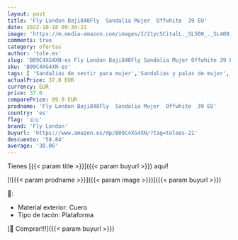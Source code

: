 ```yaml
---
layout: post
title: 'Fly London Baji848Fly  Sandalia Mujer  Offwhite  39 EU'
date: 2022-10-18 09:34:21
image: 'https://m.media-amazon.com/images/I/21ycSCitalL._SL500_._SL400_.jpg'
comments: true
category: ofertas
author: 'tole.es'
slug: 'B09C4XG4XN-es Fly London Baji848Fly Sandalia Mujer Offwhite 39 EU'
sku: 'B09C4XG4XN-es'
tags: [ 'Sandalias de vestir para mujer','Sandalias y palas de mujer','Zapatos','Zapatos para mujer','Zapatos y complementos','fly london','sandalia','🇪🇸', ]
actualPrice: 37.0 EUR
currency: EUR
price: 37.0
comparePrice: 89.9 EUR
prodname: 'Fly London Baji848Fly  Sandalia Mujer  Offwhite  39 EU'
country: 'es'
flag: '🇪🇸'
brand: 'Fly London'
buyurl: 'https://www.amazon.es/dp/B09C4XG4XN/?tag=tolees-21'
descuento: '58.84'
average: '38.06'
---
```


Tienes [{{< param title >}}]({{< param buyurl >}}) aqui!

[![{{< param prodname >}}]({{< param image >}})]({{< param buyurl >}})

🔎:

- Material exterior: Cuero
- Tipo de tacón: Plataforma

[🛒 Comprar!!!]({{< param buyurl >}})
